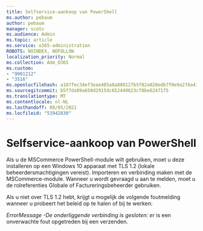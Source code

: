 ```yaml
---
title: Selfservice-aankoop van PowerShell
ms.author: pebaum
author: pebaum
manager: scotv
ms.audience: Admin
ms.topic: article
ms.service: o365-administration
ROBOTS: NOINDEX, NOFOLLOW
localization_priority: Normal
ms.collection: Adm_O365
ms.custom:
- "9001212"
- "3516"
ms.openlocfilehash: a187fec34ef3eae485a8a880127b5f82a028edb7f0e9a276a41b5e33cad25ead
ms.sourcegitcommit: b5f7da89a650d2915dc652449623c78be6247175
ms.translationtype: MT
ms.contentlocale: nl-NL
ms.lasthandoff: 08/05/2021
ms.locfileid: "53942830"
---
```

# <a name="self-service-purchase-of-powershell"></a>Selfservice-aankoop van PowerShell

Als u de MSCommerce PowerShell-module wilt gebruiken, moet u deze installeren op een Windows 10 apparaat met TLS 1.2 (lokale beheerdersmachtigingen vereist).  Importeren en verbinding maken met de MSCommerce-module.  Wanneer u wordt gevraagd u aan te melden, moet u de rolreferenties Globale of Factureringsbeheerder gebruiken.  

Als u niet over TLS 1.2 hebt, krijgt u mogelijk de volgende foutmelding wanneer u probeert het beleid op te halen of bij te werken:

*ErrorMessage -De onderliggende verbinding is gesloten: er* is een onverwachte fout opgetreden bij een verzenden.



